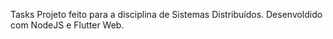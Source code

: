 Tasks
Projeto feito para a disciplina de Sistemas Distribuídos.
Desenvoldido com NodeJS e Flutter Web.